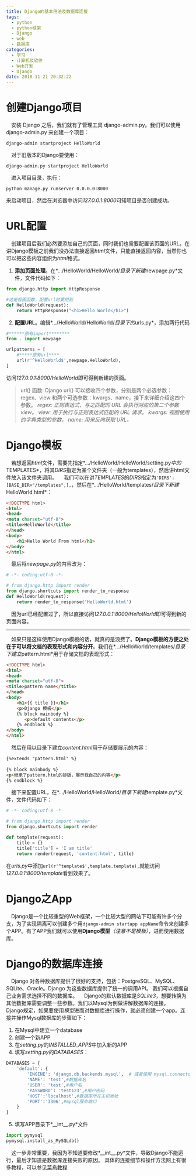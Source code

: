 ```yaml
---
title: Django的基本用法及数据库连接
tags:
  - python
  - python框架
  - Django
  - web
  - 数据库
categories:
  - 学习
  - 计算机及软件
  - Web开发
  - Django
date: 2018-11-21 20:32:22
---
```



# 创建Django项目
&emsp;安装 Django 之后，我们就有了管理工具 django-admin.py。我们可以使用 django-admin.py 来创建一个项目：
```shell
django-admin startproject HelloWorld
```
&emsp;对于旧版本的Django要使用：
```shell
django-admin.py startproject HelloWorld
```
&emsp;进入项目目录，执行：
```shell
python manage.py runserver 0.0.0.0:8000
```
来启动项目，然后在浏览器中访问*127.0.0.1:8000*可知项目是否创建成功。
<!--more-->
# URL配置
&emsp;创建项目后我们必然要添加自己的页面，同时我们也需要配置该页面的URL。在讲Django模板之前我们没办法直接返回*html*文件，只能直接返回内容，当然你也可以把这些内容组织为*html*格式。
1. **添加页面处理**。在*…/HelloWorld/HelloWorld/*目录下新建*newpage.py*文件，文件代码如下：
```python
from django.http import HttpResponse

#这是视图函数，配置url时要用到
def HelloWorld(request):
    return HttpResponse("<h1>Hello World</h1>")
```
2. **配置URL**。编辑*…/HelloWorld/HelloWorld/*目录下的*urls.py*，添加两行代码
```python
#******原有import********
from . import newpage

urlpatterns = [
    #*****原有url****
    url(r'^HelloWorld$',newpage.HelloWorld),
]
```
访问*127.0.0.1:8000/HelloWorld*即可得到新建的页面。
>url() 函数:
Django url() 可以接收四个参数，分别是两个必选参数：regex、view 和两个可选参数：kwargs、name，接下来详细介绍这四个参数。
*regex: 正则表达式，与之匹配的 URL 会执行对应的第二个参数 view。
view: 用于执行与正则表达式匹配的 URL 请求。
kwargs: 视图使用的字典类型的参数。
name: 用来反向获取 URL。*
# Django模板
&emsp;若想返回*html*文件，需要先指定*…/HelloWorld/HelloWorld/setting.py*中的*TEMPLATES*，将其*DIRS*指定为某个文件夹（一般为templates），然后讲html文件放入该文件夹调用。
&emsp;我们可以在讲*TEMPLATES*的*DIRS*指定为`'DIRS': [BASE_DIR+"/templates",],`，然后在*…/HelloWorld/templates/*目录下新建*HelloWorld.html*：
```html
<!DOCTYPE html>
<html>
<head>
<meta charset="utf-8">
<title>HelloWorld</title>
</head>
<body>
    <h1>Hello World From html</h1>
</body>
</html>
```
&emsp;最后将*newpage.py*的内容改为：
```python
# -*- coding:utf-8 -*-

# from django.http import render
from django.shortcuts import render_to_response
def HelloWorld(request):
	return render_to_response('HelloWorld.html')
```
&emsp;因为url已经配置过了，所以直接访问*127.0.0.1:8000/HelloWorld*即可得到新的页面内容。  
***
&emsp;如果只是这样使用Django模板的话，就真的是浪费了。**Django模板的方便之处在于可以将文档的表现形式和内容分开**。我们在*…/HelloWorld/templates/*目录下建立*pattern.html*用于存储文档的表现形式：
```html
<!DOCTYPE html>
<html>
<head>
<meta charset="utf-8">
<title>pattern name</title>
</head>
<body>
    <h1>{{ title }}</h1>
    <p>Django 模板</p>
    {% block mainbody %}
       <p>default contents</p>
    {% endblock %}
</body>
</html>
```
&emsp;然后在用以目录下建立*content.html*用于存储要展示的内容：
```html
{%extends "pattern.html" %}
 
{% block mainbody %}
<p>继承了pattern.html的排版，展示我自己的内容</p>
{% endblock %}
```
&emsp;接下来配置URL，在*…/HelloWorld/HelloWorld/*目录下新建*template.py*文件，文件代码如下：
```python
# -*- coding:utf-8 -*-

# from django.http import render
from django.shortcuts import render

def template(request):
    title = {}
    title['title'] = 'I am title'
    return render(request, 'content.html', title)
```
在*urls.py*中添加`url(r'^template$',template.template),`就能访问*127.0.0.1:8000/template*看到效果了。
# Django之App
&emsp;Django是一个比较重型的Web框架，一个比较大型的网站下可能有许多个分支，为了实现隔离可以创建多个用`django-admin startapp appName`命令来创建多个APP。有了APP我们就可以使用**Django模型**_（注意不是模板）_，进而使用数据库。

# Django的数据库连接
&emsp;Django 对各种数据库提供了很好的支持，包括：PostgreSQL、MySQL、SQLite、Oracle。Django 为这些数据库提供了统一的调用API。 我们可以根据自己业务需求选择不同的数据库。
&emsp;Django的默认数据库是*SQLite3*，想要转换为其他数据库需要调整一些参数。我们以Mysql为例做讲解数据库的连接。
&emsp;Django规定，如果要使用*模型*进而对数据库进行操作，就必须创建一个app。连接并操作Mysql数据库的步骤如下：
1. 在Mysql中建立一个database
2. 创建一个新APP
3. 在*setting.py*的*INSTALLED_APPS*中加入新的APP
4. 填写*setting.py*的*DATABASES*：
```python
DATABASES = {
    'default': {
        'ENGINE': 'django.db.backends.mysql',  # 或者使用 mysql.connector.django
        'NAME': 'test',#数据库名
        'USER': 'test',#用户名
        'PASSWORD': 'test123',#用户密码
        'HOST':'localhost',#数据库所在主机地址
        'PORT':'3306',#mysql服务端口
    }
}
```
5. 填写APP目录下*\_\_int\_\_.py*文件
```python
import pymysql
pymysql.install_as_MySQLdb()
```
&emsp;这一步非常重要，我因为不知道要修改*\_\_int\_\_.py*文件，导致Django不能运行，最后才知道是数据库连接失败的原因。
具体的连接细节和操作方法网上有很多教程，可以参见[菜鸟教程](http://www.runoob.com/django/django-model.html)